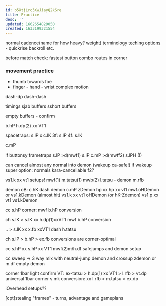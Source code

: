 ```yaml
---
id: b5XtjLrc3XwJiayQ2kSre
title: Practice
desc: ''
updated: 1662654829050
created: 1633199321554
---
```


normal cadence(name for how heavy? [weight](https://www.reddit.com/r/StreetFighter/comments/4fr0rj/new_to_sfv_can_someone_explain_what_these_stand)) terminology
[teching options](https://www.reddit.com/r/StreetFighter/comments/4742eg/how_do_i_quick_rise_and_not_quick_rise/) - quickrise backroll etc.

before match check:
 fastest button
 combo routes in corner

### movement practice

- thumb towards foe
- finger - hand - wrist complex motion

dash-dp
dash-dash

timings
 sjab buffers
 sshort buffers

 empty buffers - confirm

b.hP h.dp(2) xx VT1

spacetraps:
s.lP x c.lK
 3f: s.lP
 4f: s.lK

c.mP

if buttonsy
 frametraps
  s.lP >d(mwf1)  s.lP
  c.mP >d(mwff2) s.lPH (!)



can cancel almost any normal into demon (wakeup ca-safe!)
if wakeup super option: normals kara-cancellable f2?

vs1.k xx vt1 setups!
 mwf(1) m.tatsu(1) mwb(2) l.tatsu - demon
m.rfb

demon oB:
c.hK dash demon
c.mP zDemon
hp xx hp xx vt1 mwf.oHDemon or vs1.kDemon (almost hit)
vs1.k xx vt1 oHDemon (or hK-Zdemon)
vs1.p xx vt1 vs1.kDemon

cc s.hP corner: mwf b.hP conversion

ch s.lK > s.lK xx h.dp(1)xxVT1 mwf b.hP conversion

.. > s.lK xx x.fb xxVT1 dash h.tatsu

ch s.lP > b.hP > ex.fb conversions are corner-optimal

cc s.hP xx s.hP xx VT1 mwf(2)m/h.df safejumps and demon setup

cc sweep -> 3 way mix with neutral-jump demon and crossup zdemon or m.df empty demon

corner 1bar light confirm VT:
ex-tatsu > h.dp(1) xx VT1 > l.rfb > vt.dp
universal 1bar corner s.mk conversion:
xx l.rfb > m.tatsu > ex.dp

iOverhead setups??

[cpt]stealing "frames" - turns, advantage and gameplans
